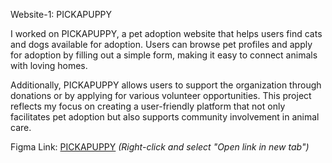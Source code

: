 Website-1: PICKAPUPPY

I worked on PICKAPUPPY, a pet adoption website that helps users find cats and dogs available for adoption. Users can browse pet profiles and apply for adoption by filling out a simple form, making it easy to connect animals with loving homes.

Additionally, PICKAPUPPY allows users to support the organization through donations or by applying for various volunteer opportunities. This project reflects my focus on creating a user-friendly platform that not only facilitates pet adoption but also supports community involvement in animal care.

Figma Link: [PICKAPUPPY](https://www.figma.com/design/t8KCQgRrX2teocqpFGMKpG/PICKAPUPPY?node-id=6-275&node-type=canvas&t=d0V9VH1QL6puFPcw-0&hide-ui=1) _(Right-click and select "Open link in new tab")_
